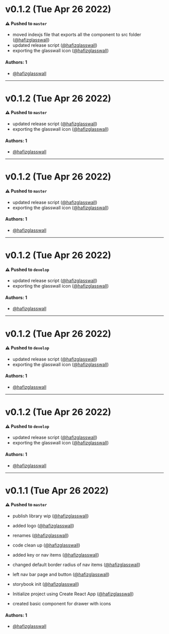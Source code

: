 # v0.1.2 (Tue Apr 26 2022)

#### ⚠️ Pushed to `master`

- moved indexjs file that exports all the component to src folder ([@hafizglasswall](https://github.com/hafizglasswall))
- updated release script ([@hafizglasswall](https://github.com/hafizglasswall))
- exporting the glasswall icon ([@hafizglasswall](https://github.com/hafizglasswall))

#### Authors: 1

- [@hafizglasswall](https://github.com/hafizglasswall)

---

# v0.1.2 (Tue Apr 26 2022)

#### ⚠️ Pushed to `master`

- updated release script ([@hafizglasswall](https://github.com/hafizglasswall))
- exporting the glasswall icon ([@hafizglasswall](https://github.com/hafizglasswall))

#### Authors: 1

- [@hafizglasswall](https://github.com/hafizglasswall)

---

# v0.1.2 (Tue Apr 26 2022)

#### ⚠️ Pushed to `master`

- updated release script ([@hafizglasswall](https://github.com/hafizglasswall))
- exporting the glasswall icon ([@hafizglasswall](https://github.com/hafizglasswall))

#### Authors: 1

- [@hafizglasswall](https://github.com/hafizglasswall)

---

# v0.1.2 (Tue Apr 26 2022)

#### ⚠️ Pushed to `develop`

- updated release script ([@hafizglasswall](https://github.com/hafizglasswall))
- exporting the glasswall icon ([@hafizglasswall](https://github.com/hafizglasswall))

#### Authors: 1

- [@hafizglasswall](https://github.com/hafizglasswall)

---

# v0.1.2 (Tue Apr 26 2022)

#### ⚠️ Pushed to `develop`

- updated release script ([@hafizglasswall](https://github.com/hafizglasswall))
- exporting the glasswall icon ([@hafizglasswall](https://github.com/hafizglasswall))

#### Authors: 1

- [@hafizglasswall](https://github.com/hafizglasswall)

---

# v0.1.2 (Tue Apr 26 2022)

#### ⚠️ Pushed to `develop`

- updated release script ([@hafizglasswall](https://github.com/hafizglasswall))
- exporting the glasswall icon ([@hafizglasswall](https://github.com/hafizglasswall))

#### Authors: 1

- [@hafizglasswall](https://github.com/hafizglasswall)

---

# v0.1.1 (Tue Apr 26 2022)

#### ⚠️ Pushed to `master`

- publish library wip ([@hafizglasswall](https://github.com/hafizglasswall))
- added logo ([@hafizglasswall](https://github.com/hafizglasswall))
- renames ([@hafizglasswall](https://github.com/hafizglasswall))
- code clean up ([@hafizglasswall](https://github.com/hafizglasswall))
- added key or nav items ([@hafizglasswall](https://github.com/hafizglasswall))
- changed default border radius of nav items ([@hafizglasswall](https://github.com/hafizglasswall))
- left nav bar page and button ([@hafizglasswall](https://github.com/hafizglasswall))
- storybook init ([@hafizglasswall](https://github.com/hafizglasswall))
- Initialize project using Create React App ([@hafizglasswall](https://github.com/hafizglasswall))

- created basic component for drawer with icons

#### Authors: 1

- [@hafizglasswall](https://github.com/hafizglasswall)
